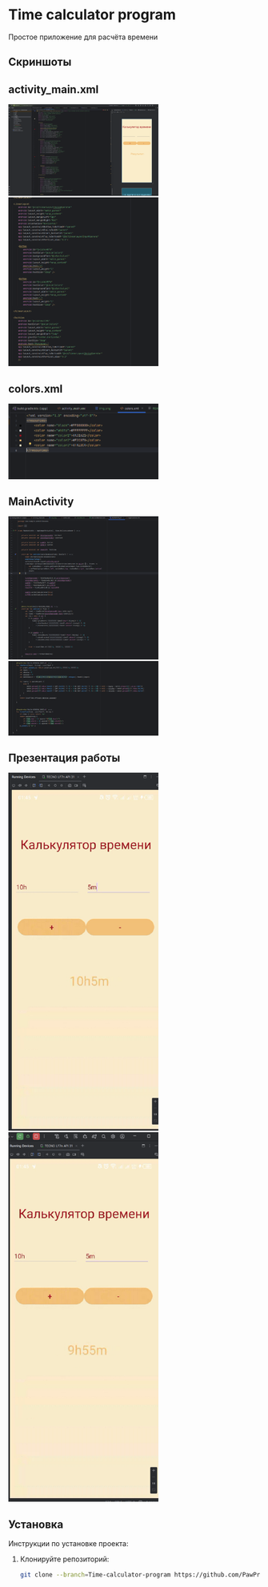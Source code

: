 # Time calculator program

Простое приложение для расчёта времени

## Скриншоты
<h2>activity_main.xml</h2>
<img src="images/img.png" alt="activity_main.xml" width="300" />
<img src="images/img_4.png" alt="activity_main.xml продолжение" width="300" />

<h2>colors.xml</h2>
<img src="images/img_1.png" alt="colors.xml" width="300" />

<h2>MainActivity</h2>
<img src="images/img_2.png" alt="MainActivity" width="300" />
<img src="images/img_3.png" alt="MainActivity продолжение" width="300" />

<h2>Презентация работы</h2>
<img src="images/img_5.png" alt="Презентация работы +" width="300" />
<img src="images/img_6.png" alt="Презентация работы -" width="300" />

## Установка

Инструкции по установке проекта:

1. Клонируйте репозиторий:
   ```bash
   git clone --branch=Time-calculator-program https://github.com/PawPrintsInTheDark/AndroidLessons.git
